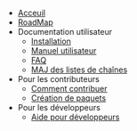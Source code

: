   * [Acceuil](HomePage.md)
  * [RoadMap](RoadMap.md)
  * Documentation utilisateur
    * [Installation](HowToInstall.md)
    * [Manuel utilisateur](Manual.md)
    * [FAQ](FAQ.md)
    * [MAJ des listes de chaînes](UpdatesChannelLists.md)
  * Pour les contributeurs
    * [Comment contribuer](Contribute.md)
    * [Création de paquets](PackagesCreation.md)
  * Pour les développeurs
    * [Aide pour développeurs](DeveloperHelp.md)